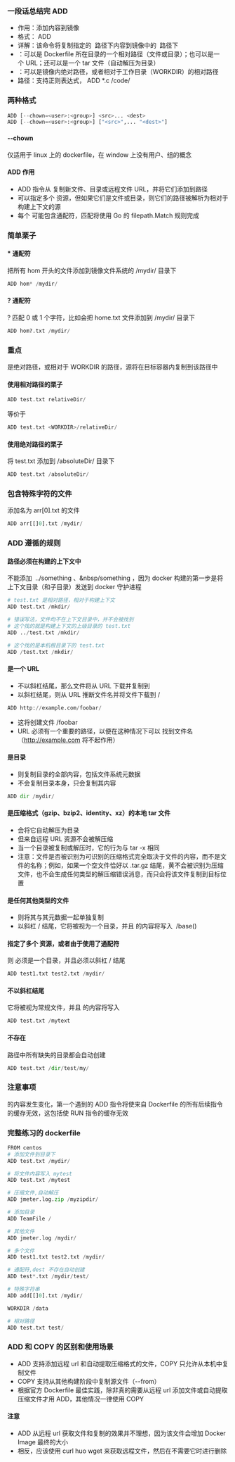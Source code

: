 ### 一段话总结完 ADD

- 作用：添加内容到镜像
- 格式：&nbsp;ADD <src> <dest>&nbsp;
- 详解：该命令将复制指定的&nbsp;<src> 路径下内容到镜像中的&nbsp;<dest> 路径下
- <src>：可以是&nbsp;Dockerfile 所在目录的一个相对路径（文件或目录）；也可以是一个&nbsp;URL；还可以是一个&nbsp;tar 文件（自动解压为目录）
- <dest>：可以是镜像内绝对路径，或者相对于工作目录（WORKDIR）的相对路径
- 路径：支持正则表达式，&nbsp;ADD *.c /code/&nbsp;

### 两种格式
```python
ADD [--chown=<user>:<group>] <src>... <dest>
ADD [--chown=<user>:<group>] ["<src>",... "<dest>"]
```

#### --chown
仅适用于 linux 上的 dockerfile，在 window 上没有用户、组的概念

#### ADD 作用

- ADD 指令从 <src> 复制新文件、目录或远程文件 URL，并将它们添加到路径 <dest>&nbsp;
- 可以指定多个 <src> 资源，但如果它们是文件或目录，则它们的路径被解析为相对于构建上下文的源
- 每个 <src> 可能包含通配符，匹配将使用 Go 的 filepath.Match 规则完成

### 简单栗子
#### * 通配符
把所有 hom 开头的文件添加到镜像文件系统的 /mydir/ 目录下
```python
ADD hom* /mydir/
```

#### ? 通配符
? 匹配 0 或 1 个字符，比如会把 home.txt 文件添加到 /mydir/ 目录下
```python
ADD hom?.txt /mydir/
```

### 重点
<dest> 是绝对路径，或相对于 WORKDIR 的路径，源将在目标容器内复制到该路径中

#### 使用相对路径的栗子
```python
ADD test.txt relativeDir/
```
等价于
```python
ADD test.txt <WORKDIR>/relativeDir/
```

#### 使用绝对路径的栗子
将 test.txt 添加到 /absoluteDir/ 目录下
```python
ADD test.txt /absoluteDir/
```

### 包含特殊字符的文件
添加名为 arr[0].txt 的文件
```python
ADD arr[[]0].txt /mydir/
```

### ADD 遵循的规则
#### <src> 路径必须在构建的上下文中
不能添加 &nbsp;../something&nbsp;、&nbsp/something&nbsp;，因为 docker 构建的第一步是将上下文目录（和子目录）发送到 docker 守护进程
```python
# test.txt 是相对路径，相对于构建上下文
ADD test.txt /mkdir/

# 错误写法，文件均不在上下文目录中，并不会被找到
# 这个找的就是构建上下文的上级目录的 test.txt
ADD ../test.txt /mkdir/

# 这个找的是本机根目录下的 test.txt
ADD /test.txt /mkdir/
```

#### <src> 是一个 URL

- <dest> 不以斜杠结尾，那么文件将从 URL 下载并复制到 <dest>
- <dest> 以斜杠结尾，则从 URL 推断文件名并将文件下载到 <dest>/<filename>

```python
ADD http://example.com/foobar/
```

- 这将创建文件 /foobar
- URL 必须有一个重要的路径，以便在这种情况下可以 找到文件名（http://example.com 将不起作用）

#### <src> 是目录

- 则复制目录的全部内容，包括文件系统元数据
- 不会复制目录本身，只会复制其内容

```python
ADD dir /mydir/
```

#### <src> 是压缩格式（gzip、bzip2、identity、xz）的本地 tar 文件

- 会将它自动解压为目录
- 但来自远程 URL 资源不会被解压缩
- 当一个目录被复制或解压时，它的行为与 tar -x 相同
- 注意：文件是否被识别为可识别的压缩格式完全取决于文件的内容，而不是文件的名称；例如，如果一个空文件恰好以 .tar.gz 结尾，黄不会被识别为压缩文件，也不会生成任何类型的解压缩错误消息，而只会将该文件复制到目标位置

#### <src> 是任何其他类型的文件

- 则将其与其元数据一起单独复制
- <dest> 以斜杠 / 结尾，它将被视为一个目录，并且 <src> 的内容将写入&nbsp;&nbsp;<dest>/base(<src>)&nbsp;

#### 指定了多个 <src> 资源，或者由于使用了通配符
则 <dest> 必须是一个目录，并且必须以斜杠 / 结尾
```python
ADD test1.txt test2.txt /mydir/
```

#### <dest> 不以斜杠结尾
它将被视为常规文件，并且 <src> 的内容将写入 <dest>
```python
ADD test.txt /mytext
```

#### <dest> 不存在
路径中所有缺失的目录都会自动创建
```python
ADD test.txt /dir/test/my/
```

### 注意事项
<src> 的内容发生变化，第一个遇到的 ADD 指令将使来自 Dockerfile 的所有后续指令的缓存无效，这包括使 RUN 指令的缓存无效

### 完整练习的 dockerfile
```python
FROM centos
# 添加文件到目录下
ADD test.txt /mydir/

# 将文件内容写入 mytest
ADD test.txt /mytest

# 压缩文件,自动解压
ADD jmeter.log.zip /myzipdir/

# 添加目录
ADD TeamFile /

# 其他文件
ADD jmeter.log /mydir/

# 多个文件
ADD test1.txt test2.txt /mydir/

# 通配符,dest 不存在自动创建
ADD test*.txt /mydir/test/

# 特殊字符串
ADD add[[]0].txt /mydir/

WORKDIR /data

# 相对路径
ADD test.txt test/
```

### ADD 和 COPY 的区别和使用场景

- ADD 支持添加远程 url 和自动提取压缩格式的文件，COPY 只允许从本机中复制文件
- COPY 支持从其他构建阶段中复制源文件（--from）
- 根据官方 Dockerfile 最佳实践，除非真的需要从远程 url 添加文件或自动提取压缩文件才用 ADD，其他情况一律使用 COPY

#### 注意

- ADD 从远程 url 获取文件和复制的效果并不理想，因为该文件会增加 Docker Image 最终的大小
- 相反，应该使用 curl huo wget 来获取远程文件，然后在不需要它时进行删除
